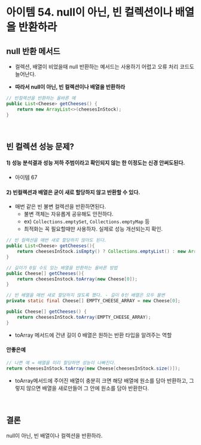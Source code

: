 # 아이템 54. null이 아닌, 빈 컬렉션이나 배열을 반환하라

## null 반환 메서드
- 컬렉션, 배열이 비었을때 null 반환하는 몌서드는 사용하기 어렵고 오류 처리 코드도 늘어난다.

- **따라서 null이 아닌, 빈 컬렉션이나 배열을 반환하라**
```java
// 빈컬렉션을 반환하는 올바른 예
public List<Cheese> getCheeses() {
    return new ArrayList<>(cheesesInStock);
}
```

<br/>

## 빈 컬렉션 성능 문제?
#### 1) 성능 분석결과 성능 저하 주범이라고 확인되지 않는 한 이정도는 신경 안써도된다.
- 아이템 67

#### 2) 빈컬렉션과 배열은 굳이 새로 할당하지 않고 반환할 수 있다.
- 매번 같은 빈 불변 컬렉션을 반환하면된다.
  - 불변 객체는 자유롭게 공유해도 안전하다.
  - ex) `Collections.emptySet`, `Collections.emptyMap` 등
  - 최적화는 꼭 필요할때만 사용하자. 실제로 성능 개선되는지 확인.
```java
// 빈 컬렉션을 매번 새로 할당하지 않아도 된다.
public List<Cheese> getCheeses(){
    return cheesesInStock.isEmpty() ? Collections.emptyList() : new ArrayList<>(cheesesInStock);
}
```
```java
// 길이가 0일 수도 있는 배열을 반환하는 올바른 방법
public Cheese[] getCheeses(){
    return cheesesInstock.toArray(new Cheese[0]);
}
```
```java
// 빈 배열을 매번 새로 할당하지 않도록 했다. - 길이 0인 배열은 모두 불변
private static final Cheese[] EMPTY_CHEESE_ARRAY = new Cheese[0];

public Cheese[] getCheeses() {
    return cheesesInStock.toArray(EMPTY_CHEESE_ARRAY);
}
```
- toArray 메서드에 건낸 길이 0 배열은 원하는 반환 타입을 알려주는 역할
#### 안좋은예
```java
// 나쁜 예 = 배열을 미리 할당하면 성능이 나빠진다.
return cheesesInStock.toArray(new Cheese[cheesesInStock.size()]);
```
- toArray메서드에 주어진 배열이 충분히 크면 해당 배열에 원소를 담아 반환하고, 그렇지 않으면 배열을 새로만들어 그 안에 원소를 담아 반환한다.
  
<br/>

## 결론
null이 아닌, 빈 배열이나 컬렉션을 반환하라.